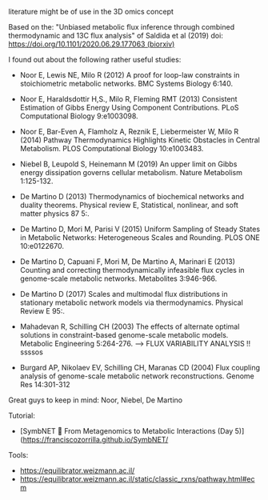 
literature might be of use in the 3D omics concept

Based on the:
"Unbiased metabolic flux inference through combined thermodynamic and 13C flux analysis"
of Saldida et al (2019)
doi: https://doi.org/10.1101/2020.06.29.177063 (biorxiv)

I found out about the following rather useful studies:

- Noor E, Lewis NE, Milo R (2012) A proof for loop-law constraints in stoichiometric metabolic networks. BMC Systems Biology 6:140.

- Noor E, Haraldsdottir H,S., Milo R, Fleming RMT (2013) Consistent Estimation of Gibbs Energy Using Component Contributions. PLoS Computational Biology 9:e1003098.

- Noor E, Bar-Even A, Flamholz A, Reznik E, Liebermeister W, Milo R (2014) Pathway Thermodynamics Highlights Kinetic Obstacles in Central Metabolism. PLOS Computational Biology 10:e1003483.

- Niebel B, Leupold S, Heinemann M (2019) An upper limit on Gibbs energy dissipation governs cellular metabolism. Nature Metabolism 1:125-132.

- De Martino D (2013) Thermodynamics of biochemical networks and duality theorems. Physical review E, Statistical, nonlinear, and soft matter physics 87 5:.

- De Martino D, Mori M, Parisi V (2015) Uniform Sampling of Steady States in Metabolic Networks: Heterogeneous Scales and Rounding. PLOS ONE 10:e0122670.

- De Martino D, Capuani F, Mori M, De Martino A, Marinari E (2013) Counting and correcting thermodynamically infeasible flux cycles in genome-scale metabolic networks. Metabolites 3:946-966.

- De Martino D (2017) Scales and multimodal flux distributions in stationary metabolic network models via thermodynamics. Physical Review E 95:.

- Mahadevan R, Schilling CH (2003) The effects of alternate optimal solutions in constraint-based genome-scale metabolic models. Metabolic Engineering 5:264-276.  --> FLUX VARIABILITY ANALYSIS !! ssssos

- Burgard AP, Nikolaev EV, Schilling CH, Maranas CD (2004) Flux coupling analysis of genome-scale metabolic network reconstructions. Genome Res 14:301-312



Great guys to keep in mind: Noor, Niebel, De Martino



Tutorial: 
   - [SymbNET 🧬 From Metagenomics to Metabolic Interactions (Day 5)](https://franciscozorrilla.github.io/SymbNET/


Tools: 

   - https://equilibrator.weizmann.ac.il/
   - https://equilibrator.weizmann.ac.il/static/classic_rxns/pathway.html#ecm



